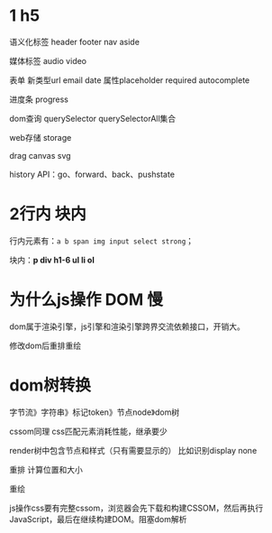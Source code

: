 # 1 h5

语义化标签 header footer nav aside

媒体标签 audio video

表单 新类型url email date 属性placeholder required autocomplete

进度条 progress 

dom查询 querySelector querySelectorAll集合

web存储 storage

drag canvas svg

history API：go、forward、back、pushstate

# 2行内 块内

行内元素有：`a b span img input select strong`；

块内：**p div h1-6 ul li ol**

# 为什么js操作 DOM 慢

dom属于渲染引擎，js引擎和渲染引擎跨界交流依赖接口，开销大。

修改dom后重排重绘

# dom树转换

字节流》字符串》标记token》节点node》dom树

cssom同理 css匹配元素消耗性能，继承要少

render树中包含节点和样式（只有需要显示的） 比如识别display none

重排 计算位置和大小

重绘 

js操作css要有完整cssom，浏览器会先下载和构建CSSOM，然后再执行JavaScript，最后在继续构建DOM。阻塞dom解析

